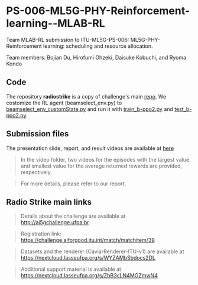 # PS-006-ML5G-PHY-Reinforcement-learning--MLAB-RL
Team MLAB-RL submission to ITU-ML5G-PS-006: ML5G-PHY-Reinforcement learning: scheduling and resource allocation.

Team members: Bojian Du, Hirofumi Ohzeki, Daisuke Kobuchi, and Ryoma Kondo

## Code
The repository **radiostrike** is a copy of challenge's main [repo](https://github.com/lasseufpa/ITU-Challenge-ML5G-PHY-RL).
We costomize the RL agent (beamselect_env.py) to [beamselect_env_customState.py](./radiostrike/beamselect_env_customState.py) and run it with [train_b-ppo2.py](./radiostrike/train_b-ppo2.py) and [test_b-ppo2.py](./radiostrike/test_b-ppo2.py).

## Submission files
The presentation slide, report, and result videos are available at [here](https://drive.google.com/drive/u/1/folders/1qTdgdtIQepQNLgbPhEI6YjA2dGHxvnkq)
>In the video folder, two videos for the episodes with the largest value and smallest value for the average returned rewards are provided, respectively.

>For more details, please refer to our report.

## Radio Strike main links
>Details about the challenge are available at http://ai5gchallenge.ufpa.br.

>Registration link: https://challenge.aiforgood.itu.int/match/matchitem/39

>Datasets and the renderer (CaviarRenderer-ITU-v1) are available at https://nextcloud.lasseufpa.org/s/WYZAMbSbdocs2DL

>Additional support material is available at https://nextcloud.lasseufpa.org/s/ZbB3cLN4MGZmwN4

